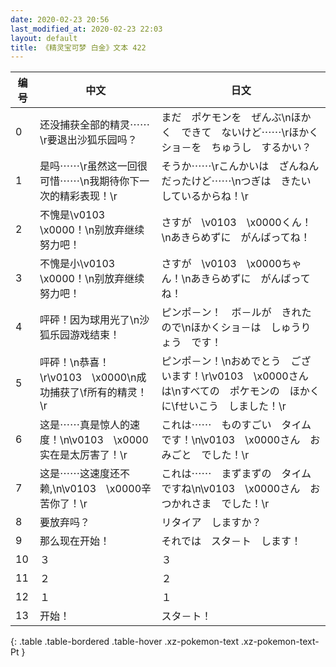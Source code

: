 ```yaml
---
date: 2020-02-23 20:56
last_modified_at: 2020-02-23 22:03
layout: default
title: 《精灵宝可梦 白金》文本 422
---
```

| 编号 | 中文 | 日文 |
| ---- | ---- | ---- |
| 0 | 还没捕获全部的精灵⋯⋯\r要退出沙狐乐园吗？ | まだ　ポケモンを　ぜんぶ\nほかく　できて　ないけど⋯⋯\rほかくショ－を　ちゅうし　するかい？ |
| 1 | 是吗⋯⋯\r虽然这一回很可惜⋯⋯\n我期待你下一次的精彩表现！\r | そうか⋯⋯\rこんかいは　ざんねん　だったけど⋯⋯\nつぎは　きたい　しているからね！\r |
| 2 | 不愧是\v0103　\x0000！\n别放弃继续努力吧！ | さすが　\v0103　\x0000くん！\nあきらめずに　がんばってね！ |
| 3 | 不愧是小\v0103　\x0000！\n别放弃继续努力吧！ | さすが　\v0103　\x0000ちゃん！\nあきらめずに　がんばってね！ |
| 4 | 呯砰！因为球用光了\n沙狐乐园游戏结束！ | ピンポ－ン！　ボ－ルが　きれたので\nほかくショ－は　しゅうりょう　です！ |
| 5 | 呯砰！\n恭喜！\r\v0103　\x0000\n成功捕获了\f所有的精灵！\r | ピンポ－ン！\nおめでとう　ございます！\r\v0103　\x0000さん　は\nすべての　ポケモンの　ほかくに\fせいこう　しました！\r |
| 6 | 这是⋯⋯真是惊人的速度！\n\v0103　\x0000实在是太厉害了！\r | これは⋯⋯　ものすごい　タイムです！\n\v0103　\x0000さん　おみごと　でした！\r |
| 7 | 这是⋯⋯这速度还不赖,\n\v0103　\x0000辛苦你了！\r | これは⋯⋯　まずまずの　タイムですね\n\v0103　\x0000さん　おつかれさま　でした！\r |
| 8 | 要放弃吗？ | リタイア　しますか？ |
| 9 | 那么现在开始！ | それでは　スタ－ト　します！ |
| 10 | ３ | ３ |
| 11 | ２ | ２ |
| 12 | １ | １ |
| 13 | 开始！ | スタ－ト！ |
{: .table .table-bordered .table-hover .xz-pokemon-text .xz-pokemon-text-Pt }